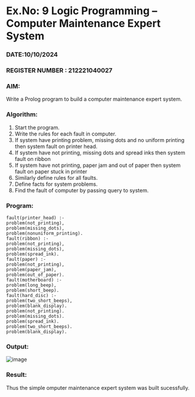 # Ex.No: 9  Logic Programming –  Computer Maintenance Expert System
### DATE:10/10/2024                                                                      
### REGISTER NUMBER : 212221040027
### AIM: 
Write a Prolog program to build a computer maintenance expert system.
###  Algorithm:
1. Start the program.
2. Write the rules for each fault in computer.
3. If system have printing problem, missing dots and no uniform printing then system fault on printer head.
4. If system have not printing, missing dots and spread inks then system fault on ribbon
5. If system have not printing, paper jam and out of paper then system fault on paper stuck in printer
6. Similarly define rules for all faults.
7. Define facts for system problems.
8. Find the fault of computer by passing query to system.
     
### Program:
```
fault(printer_head) :-
problem(not_printing),
problem(missing_dots),
problem(nonuniform_printing).
fault(ribbon) :-
problem(not_printing),
problem(missing_dots),
problem(spread_ink).
fault(paper) :-
problem(not_printing),
problem(paper_jam),
problem(out_of_paper).
fault(motherboard) :-
problem(long_beep),
problem(short_beep).
fault(hard_disc) :-
problem(two_short_beeps),
problem(blank_display).
problem(not_printing).
problem(missing_dots).
problem(spread_ink).
problem(two_short_beeps).
problem(blank_display).
```
### Output:

![image](https://github.com/HariHaranLK/AI_Lab_2023-24/assets/132996089/20d72f5e-e196-4ffe-8fa4-8690eb71d778)

### Result:
Thus the simple omputer maintenance expert system was built sucessfully.
